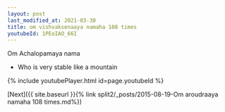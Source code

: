 ```yaml
---
layout: post
last_modified_at: 2021-03-30
title: om vishvaksenaaya namaha 108 times
youtubeId: 1PEoIAO_66I
---
```

 
 
Om Achalopamaya nama 
 
 -  Who is very stable like a mountain 
 
  
 
  
 
 
 
 
 
 


{% include youtubePlayer.html id=page.youtubeId %}
 
[Next]({{ site.baseurl }}{% link  split2/_posts/2015-08-19-Om aroudraaya namaha 108 times.md%})
 
